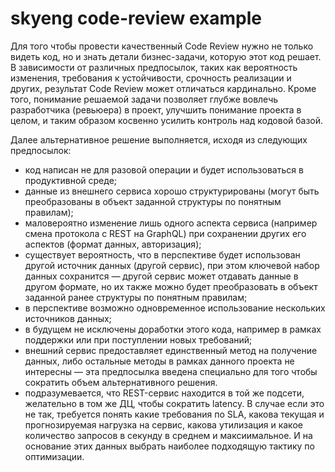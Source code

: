 # skyeng code-review example

Для того чтобы провести качественный Code Review нужно не только видеть код, но и знать детали бизнес-задачи, которую этот код решает. В зависимости от различных предпосылок, таких как вероятность изменения, требования к устойчивости, срочность реализации и других, результат Code Review может отличаться кардинально. Кроме того, понимание решаемой задачи позволяет глубже вовлечь разработчика (ревьюера) в проект, улучшить понимание проекта в целом, и таким образом косвенно усилить контроль над кодовой базой.

Далее альтернативное решение выполняется, исходя из следующих предпосылок:

- код написан не для разовой операции и будет использоваться в продуктивной среде;
- данные из внешнего сервиса хорошо структурированы (могут быть преобразованы в объект заданной структуры по понятным правилам);
- маловероятно изменение лишь одного аспекта сервиса (например смена протокола с REST на GraphQL) при сохранении других его аспектов (формат данных, авторизация);
- существует вероятность, что в перспективе будет использован другой источник данных (другой сервис), при этом ключевой набор данных сохранится — другой сервис может отдавать данные в другом формате, но их также можно будет преобразовать в объект заданной ранее структуры по понятным правилам;
- в перспективе возможно одновременное использование нескольких источников данных;
- в будущем не исключены доработки этого кода, например в рамках поддержки или при поступлении новых требований;
- внешний сервис предоставляет единственный метод на получение данных, либо остальные методы в рамках данного проекта не интересны — эта предпосылка введена специально для того чтобы сократить объем альтернативного решения.
- подразумевается, что REST-сервис находится в той же подсети, желательно в том же ДЦ, чтобы сократить latency. В случае если это не так, требуется понять какие требования по SLA, какова текущая и прогнозируемая нагрузка на сервис, какова утилизация и какое количество запросов в секунду в среднем и максиимальное. И на основание этих данных выбрать наиболее подходящую тактику по оптимизации.
